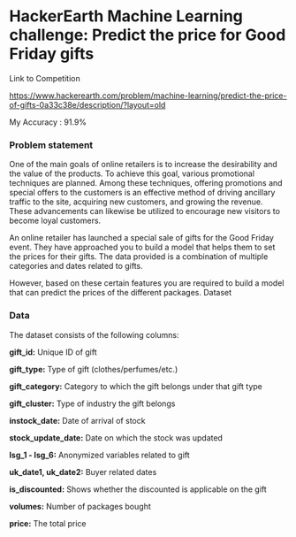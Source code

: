 # HackerEarth Machine Learning challenge: Predict the price for Good Friday gifts

Link to Competition

https://www.hackerearth.com/problem/machine-learning/predict-the-price-of-gifts-0a33c38e/description/?layout=old

My Accuracy : 91.9%

### Problem statement

One of the main goals of online retailers is to increase the desirability and the value of the products. To achieve this goal, various promotional techniques are planned. Among these techniques, offering promotions and special offers to the customers is an effective method of driving ancillary traffic to the site, acquiring new customers, and growing the revenue. These advancements can likewise be utilized to encourage new visitors to become loyal customers.

An online retailer has launched a special sale of gifts for the Good Friday event. They have approached you to build a model that helps them to set the prices for their gifts. The data provided is a combination of multiple categories and dates related to gifts.

However, based on these certain features you are required to build a model that can predict the prices of the different packages.
Dataset

### Data

The dataset consists of the following columns:


**gift_id:** 	Unique ID of gift

**gift_type:** 	Type of gift (clothes/perfumes/etc.)

**gift_category:** 	Category to which the gift belongs under that gift type

**gift_cluster:** 	Type of industry the gift belongs

**instock_date:** 	Date of arrival of stock

**stock_update_date:** 	Date on which the stock was updated

**lsg_1 - lsg_6:** 	Anonymized variables related to gift

**uk_date1, uk_date2:** 	Buyer related dates

**is_discounted:** 	Shows whether the discounted is applicable on the gift

**volumes:** 	Number of packages bought

**price:**  	The total price
